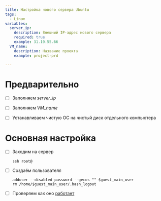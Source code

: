 ```yaml
---
title: Настройка нового сервера Ubuntu 
tags:
  - Linux
variables:
  server_ip:
    description: Внешний IP-адрес нового сервера
    required: true
    example: 31.10.55.66
  VM_name:
    description: Название проекта
    example: project-prd

---
```


# Предварительно
- [ ] Заполняем <var>server_ip</var>
- [ ] Заполняем <var>VM_name</var>
- [ ] Устанавливаем чистую ОС на чистый диск отдельного компьютера


# Основная настройка

- [ ] Заходим на сервер

  ```
  ssh root@
  ```

- [ ] Создаём пользователя

  ```
  adduser --disabled-password --gecos "" $guest_main_user
  rm /home/$guest_main_user/.bash_logout
  ```


- [ ] Проверяем как оно [работает](http://)